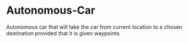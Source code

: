 # Autonomous-Car
Autonomous car that will take the car from current location to a chosen destination provided that it is given waypoints
